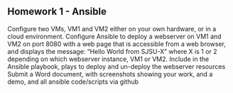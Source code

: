 ## Homework 1 - Ansible
Configure two VMs, VM1 and VM2 either on your own hardware, or in a cloud environment. Configure Ansible to deploy a webserver on VM1 and VM2 on port 8080 with a web page that is accessible from a web browser, and displays the message: “Hello World from SJSU-X” where X is 1 or 2 depending on which webserver instance, VM1 or VM2.
Include in the Ansible playbook, plays to deploy and un-deploy the webserver resources
Submit a Word document, with screenshots showing your work, and a demo, and all ansible code/scripts via github
